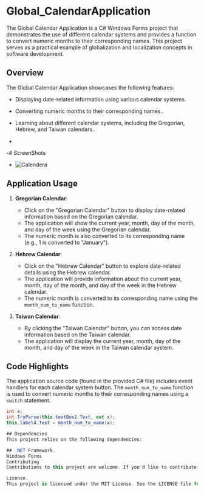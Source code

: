 # Global_CalendarApplication

The Global Calendar Application is a C# Windows Forms project that demonstrates the use of different calendar systems and provides a function to convert numeric months to their corresponding names. This project serves as a practical example of globalization and localization concepts in software development.

## Overview

The Global Calendar Application showcases the following features:

- Displaying date-related information using various calendar systems.
- Converting numeric months to their corresponding names..
- Learning about different calendar systems, including the Gregorian, Hebrew, and Taiwan calendars..

- 
-# ScreenShots
- ![Calendera](https://github.com/RoggersAnguzu/Global_CalendarApplication/assets/141458053/ace04c54-3d9f-4b7b-b991-32d54e6350b9)


## Application Usage

1. **Gregorian Calendar**:

   - Click on the "Gregorian Calendar" button to display date-related information based on the Gregorian calendar.
   - The application will show the current year, month, day of the month, and day of the week using the Gregorian calendar.
   - The numeric month is also converted to its corresponding name (e.g., 1 is converted to "January").

2. **Hebrew Calendar**:

   - Click on the "Hebrew Calendar" button to explore date-related details using the Hebrew calendar.
   - The application will provide information about the current year, month, day of the month, and day of the week in the Hebrew calendar.
   - The numeric month is converted to its corresponding name using the `month_num_to_name` function.

3. **Taiwan Calendar**:

   - By clicking the "Taiwan Calendar" button, you can access date information based on the Taiwan calendar.
   - The application will display the current year, month, day of the month, and day of the week in the Taiwan calendar system.

## Code Highlights

The application source code (found in the provided C# file) includes event handlers for each calendar system button. The `month_num_to_name` function is used to convert numeric months to their corresponding names using a `switch` statement.

```csharp
int x;
int.TryParse(this.textBox2.Text, out x);
this.label4.Text = month_num_to_name(x);

## Dependencies
This project relies on the following dependencies:

## .NET Framework.
Windows Forms
Contributing
Contributions to this project are welcome. If you'd like to contribute, please follow the  Contributing Guidelines.

License.
This project is licensed under the MIT License. See the LICENSE file for details.
